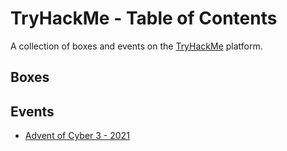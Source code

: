 # TryHackMe - Table of Contents
A collection of boxes and events on the [TryHackMe](https://tryhackme.com) platform. 
## Boxes
## Events
- [Advent of Cyber 3 - 2021](Events/Advent%20of%20Cyber%202021'/Advent%20of%20Cyber%20Table%20of%20Contents.md)